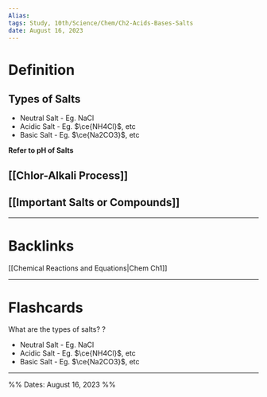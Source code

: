 ```yaml
---
Alias:
tags: Study, 10th/Science/Chem/Ch2-Acids-Bases-Salts
date: August 16, 2023
---
```

# Definition
## Types of Salts
- Neutral Salt - Eg. NaCl
- Acidic Salt - Eg. $\ce{NH4Cl}$, etc
- Basic Salt - Eg. $\ce{Na2CO3}$, etc

**Refer to pH of Salts**
## [[Chlor-Alkali Process]]
## [[Important Salts or Compounds]]

---
# Backlinks
[[Chemical Reactions and Equations|Chem Ch1]]

---
# Flashcards

What are the types of salts?
?
- Neutral Salt - Eg. NaCl
- Acidic Salt - Eg. $\ce{NH4Cl}$, etc
- Basic Salt - Eg. $\ce{Na2CO3}$, etc
<!--SR:!2025-01-29,364,260-->

---

%%
Dates: August 16, 2023
%%